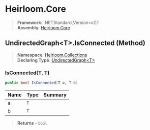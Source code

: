 # Heirloom.Core

> **Framework**: .NETStandard,Version=v2.1  
> **Assembly**: [Heirloom.Core][0]

## UndirectedGraph\<T>.IsConnected (Method)

> **Namespace**: [Heirloom.Collections][0]  
> **Declaring Type**: [UndirectedGraph\<T>][1]

### IsConnected(T, T)

```cs
public bool IsConnected(T a, T b)
```

| Name | Type | Summary |
|------|------|---------|
| a    | `T`  |         |
| b    | `T`  |         |

> **Returns** - `bool`

[0]: ../../../Heirloom.Core.md
[1]: ../UndirectedGraph[T].md
